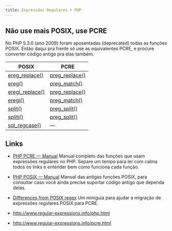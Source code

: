 ```yaml
---
title: Expressões Regulares + PHP
---
```


## Não use mais POSIX, use PCRE

No PHP 5.3.0 (ano 2009) foram aposentadas (deprecated) todas as funções POSIX. Então daqui pra frente só use as equivalentes PCRE, e procure converter código antigo pra elas também.

<table class="tableborder">
<thead>
  <tr>
    <th>POSIX</th>
    <th>PCRE</th>
  </tr>
</thead>
<tbody>
  <tr>
    <td><a href="http://www.php.net/manual/en/function.ereg-replace.php">ereg_replace()</a></td>
    <td><a href="http://www.php.net/manual/en/function.preg-replace.php">preg_replace()</a></td>
  </tr>
  <tr>
    <td><a href="http://www.php.net/manual/en/function.ereg.php">ereg()</a></td>
    <td><a href="http://www.php.net/manual/en/function.preg-match.php">preg_match()</a></td>
  </tr>
  <tr>
    <td><a href="http://www.php.net/manual/en/function.eregi-replace.php">eregi_replace()</a></td>
    <td><a href="http://www.php.net/manual/en/function.preg-replace.php">preg_replace()</a></td>
  </tr>
  <tr>
    <td><a href="http://www.php.net/manual/en/function.eregi.php">eregi()</a></td>
    <td><a href="http://www.php.net/manual/en/function.preg-match.php">preg_match()</a></td>
  </tr>
  <tr>
    <td><a href="http://www.php.net/manual/en/function.split.php">split()</a></td>
    <td><a href="http://www.php.net/manual/en/function.preg-split.php">preg_split()</a></td>
  </tr>
  <tr>
    <td><a href="http://www.php.net/manual/en/function.spliti.php">spliti()</a></td>
    <td><a href="http://www.php.net/manual/en/function.preg-split.php">preg_split()</a></td>
  </tr>
  <tr>
    <td><a href="http://www.php.net/manual/en/function.sql-regcase.php">sql_regcase()</a></td>
    <td>—</td>
  </tr>
</tbody>
</table>


## Links

* [PHP PCRE — Manual](http://www.php.net/pcre)
Manual completo das funções que usam expressões regulares no PHP. Separe um tempo para ler com calma todos os links e entender bem como funciona cada função.

* [PHP POSIX — Manual](http://www.php.net/regex)
Manual das antigas funções POSIX, para consultar caso você ainda precise suportar código antigo que dependa delas.

* [Differences from POSIX regex](http://php.net/manual/en/reference.pcre.pattern.posix.php)
Um miniguia para ajudar a migração de expressões regulares POSIX para PCRE.

* http://www.regular-expressions.info/php.html

* http://www.regular-expressions.info/pcre.html
